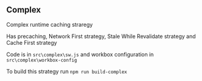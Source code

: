 ## Complex 

Complex runtime caching straregy

Has precaching, Network First strategy, Stale While Revalidate strategy and Cache First strategy

Code is in `src\complex\sw.js` and workbox configuration in `src\complex\workbox-config`

To build this strategy run `npm run build-complex`
